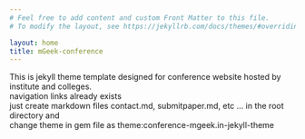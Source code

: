 ```yaml
---
# Feel free to add content and custom Front Matter to this file.
# To modify the layout, see https://jekyllrb.com/docs/themes/#overriding-theme-defaults

layout: home
title: mGeek-conference
---
```


This is jekyll theme template designed for conference website hosted by institute and colleges.
<br>
navigation links already exists 
<br> just create markdown files contact.md, submitpaper.md, etc  ... in the root directory and 
<br>change theme in gem file as theme:conference-mgeek.in-jekyll-theme